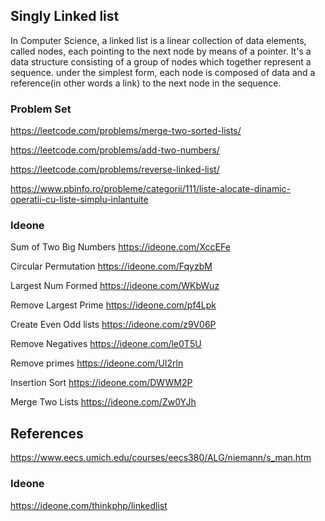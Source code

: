Singly Linked list
------------------

In Computer Science, a linked list is a linear collection of data elements, called nodes, each pointing to the next node
by means of a pointer. It's a data structure consisting of a group of nodes which together represent a sequence. under
the simplest form, each node is composed of data and a reference(in other words a link) to the next node in the sequence.

### Problem Set

https://leetcode.com/problems/merge-two-sorted-lists/

https://leetcode.com/problems/add-two-numbers/

https://leetcode.com/problems/reverse-linked-list/

https://www.pbinfo.ro/probleme/categorii/111/liste-alocate-dinamic-operatii-cu-liste-simplu-inlantuite


### Ideone

Sum of Two Big Numbers https://ideone.com/XccEFe

Circular Permutation https://ideone.com/FqyzbM

Largest Num Formed https://ideone.com/WKbWuz

Remove Largest Prime https://ideone.com/pf4Lpk

Create Even Odd lists https://ideone.com/z9V06P

Remove Negatives https://ideone.com/le0T5U

Remove primes https://ideone.com/UI2rln

Insertion Sort https://ideone.com/DWWM2P

Merge Two Lists https://ideone.com/Zw0YJh


## References 

https://www.eecs.umich.edu/courses/eecs380/ALG/niemann/s_man.htm


### Ideone

https://ideone.com/thinkphp/linkedlist
